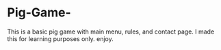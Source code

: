 # Pig-Game-
This is a basic pig game with main menu, rules, and contact page. I made this for learning purposes only. enjoy.
